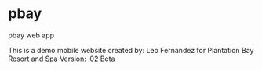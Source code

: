 pbay
====

pbay web app


This is a demo mobile website created by: Leo Fernandez
for Plantation Bay Resort and Spa
Version: .02 Beta
